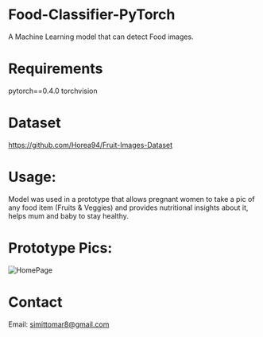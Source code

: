 # Food-Classifier-PyTorch
A Machine Learning model that can detect Food images.

# Requirements
pytorch==0.4.0
torchvision

# Dataset
https://github.com/Horea94/Fruit-Images-Dataset


# Usage:
Model was used in a prototype that allows pregnant women to take a pic of any food item (Fruits & Veggies) and provides nutritional insights about it, helps mum and baby to stay healthy.

# Prototype Pics:
![HomePage](pics/HomePage.png)


# Contact
Email: simittomar8@gmail.com
